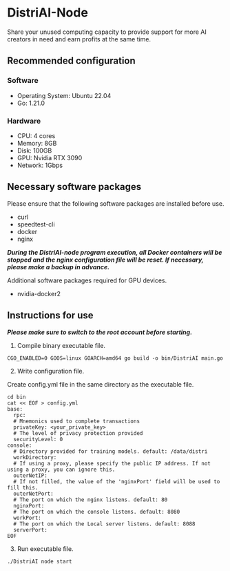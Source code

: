 # DistriAI-Node
Share your unused computing capacity to provide support for more AI creators in need and earn profits at the same time.

## Recommended configuration
### Software
- Operating System: Ubuntu 22.04
- Go: 1.21.0
### Hardware
- CPU: 4 cores
- Memory: 8GB
- Disk: 100GB
- GPU: Nvidia RTX 3090
- Network: 1Gbps

## Necessary software packages
Please ensure that the following software packages are installed before use.

- curl
- speedtest-cli
- docker
- nginx

***During the DistriAI-node program execution, all Docker containers will be stopped and the nginx configuration file will be reset. If necessary, please make a backup in advance.***

Additional software packages required for GPU devices.
- nvidia-docker2

## Instructions for use

***Please make sure to switch to the root account before starting.***

1. Compile binary executable file.

```
CGO_ENABLED=0 GOOS=linux GOARCH=amd64 go build -o bin/DistriAI main.go
```

2. Write configuration file.

Create config.yml file in the same directory as the executable file.
```
cd bin
cat << EOF > config.yml
base:
  rpc:
  # Mnemonics used to complete transactions
  privateKey: <your_private_key>
  # The level of privacy protection provided
  securityLevel: 0
console:
  # Directory provided for training models. default: /data/distri
  workDirectory:
  # If using a proxy, please specify the public IP address. If not using a proxy, you can ignore this.
  outerNetIP:
  # If not filled, the value of the 'nginxPort' field will be used to fill this.
  outerNetPort:
  # The port on which the nginx listens. default: 80
  nginxPort:
  # The port on which the console listens. default: 8080
  workPort:
  # The port on which the Local server listens. default: 8088
  serverPort:
EOF
```

3. Run executable file.

```
./DistriAI node start
```